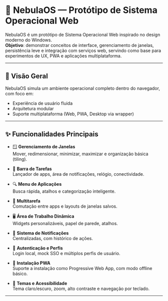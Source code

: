 # 🌌 NebulaOS — Protótipo de Sistema Operacional Web

NebulaOS é um protótipo de Sistema Operacional Web inspirado no design moderno do Windows.  
**Objetivo**: demonstrar conceitos de interface, gerenciamento de janelas, persistência leve e integração com serviços web, servindo como base para experimentos de UX, PWA e aplicações multiplataforma.

---

## 🔧 Visão Geral

NebulaOS simula um ambiente operacional completo dentro do navegador, com foco em:

- Experiência de usuário fluida
- Arquitetura modular
- Suporte multiplataforma (Web, PWA, Desktop via wrapper)

---

## ✨ Funcionalidades Principais

- 🪟 **Gerenciamento de Janelas**  
  Mover, redimensionar, minimizar, maximizar e organização básica (tiling).

- 🧭 **Barra de Tarefas**  
  Lançador de apps, área de notificações, relógio, conectividade.

- 🔍 **Menu de Aplicações**  
  Busca rápida, atalhos e categorização inteligente.

- 🧠 **Multitarefa**  
  Comutação entre apps e layouts de janelas salvos.

- 🖥️ **Área de Trabalho Dinâmica**  
  Widgets personalizáveis, papel de parede, atalhos.

- 🔔 **Sistema de Notificações**  
  Centralizadas, com histórico de ações.

- 👤 **Autenticação e Perfis**  
  Login local, mock SSO e múltiplos perfis de usuário.

- 📲 **Instalação PWA**  
  Suporte a instalação como Progressive Web App, com modo offline básico.

- 🎨 **Temas e Acessibilidade**  
  Tema claro/escuro, zoom, alto contraste e navegação por teclado.

---
